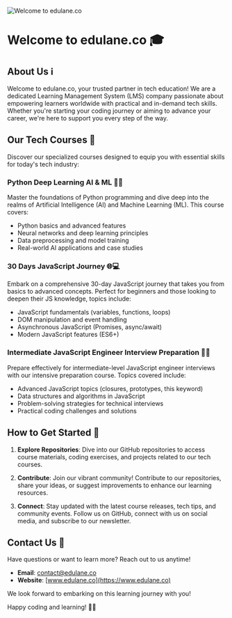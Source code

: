 ![Welcome to edulane.co](https://res.cloudinary.com/dj2j9slz5/image/upload/v1720330163/edulane-github_rfk5p1.jpg)

# Welcome to edulane.co 🎓

## About Us ℹ️

Welcome to edulane.co, your trusted partner in tech education! We are a dedicated Learning Management System (LMS) company passionate about empowering learners worldwide with practical and in-demand tech skills. Whether you're starting your coding journey or aiming to advance your career, we're here to support you every step of the way.

## Our Tech Courses 🚀

Discover our specialized courses designed to equip you with essential skills for today's tech industry:

### Python Deep Learning AI & ML 🐍🧠

Master the foundations of Python programming and dive deep into the realms of Artificial Intelligence (AI) and Machine Learning (ML). This course covers:
- Python basics and advanced features
- Neural networks and deep learning principles
- Data preprocessing and model training
- Real-world AI applications and case studies

### 30 Days JavaScript Journey 🌐💻

Embark on a comprehensive 30-day JavaScript journey that takes you from basics to advanced concepts. Perfect for beginners and those looking to deepen their JS knowledge, topics include:
- JavaScript fundamentals (variables, functions, loops)
- DOM manipulation and event handling
- Asynchronous JavaScript (Promises, async/await)
- Modern JavaScript features (ES6+)

### Intermediate JavaScript Engineer Interview Preparation 📝💼

Prepare effectively for intermediate-level JavaScript engineer interviews with our intensive preparation course. Topics covered include:
- Advanced JavaScript topics (closures, prototypes, this keyword)
- Data structures and algorithms in JavaScript
- Problem-solving strategies for technical interviews
- Practical coding challenges and solutions

## How to Get Started 🚀

1. **Explore Repositories**: Dive into our GitHub repositories to access course materials, coding exercises, and projects related to our tech courses.
   
2. **Contribute**: Join our vibrant community! Contribute to our repositories, share your ideas, or suggest improvements to enhance our learning resources.

3. **Connect**: Stay updated with the latest course releases, tech tips, and community events. Follow us on GitHub, connect with us on social media, and subscribe to our newsletter.

## Contact Us 📧

Have questions or want to learn more? Reach out to us anytime!

- **Email**: contact@edulane.co
- **Website**: [www.edulane.co](https://www.edulane.co)

We look forward to embarking on this learning journey with you!

Happy coding and learning! 🌟✨
